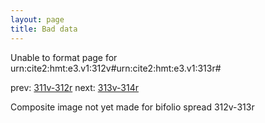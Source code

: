 ```yaml
---
layout: page
title: Bad data
---
```


Unable to format page for urn:cite2:hmt:e3.v1:312v#urn:cite2:hmt:e3.v1:313r#

prev: [311v-312r](../311v-312r/) next: [313v-314r](../313v-314r/)

Composite image not yet made for bifolio spread 312v-313r

